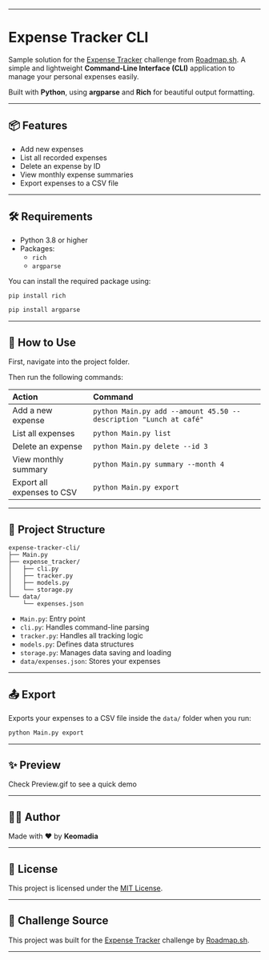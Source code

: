 
---


# Expense Tracker CLI

Sample solution for the [Expense Tracker](https://roadmap.sh/projects/expense-tracker) challenge from [Roadmap.sh](https://roadmap.sh).
A simple and lightweight **Command-Line Interface (CLI)** application to manage your personal expenses easily.

Built with **Python**, using **argparse** and **Rich** for beautiful output formatting.

---

## 📦 Features

- Add new expenses
- List all recorded expenses
- Delete an expense by ID
- View monthly expense summaries
- Export expenses to a CSV file

---

## 🛠 Requirements

- Python 3.8 or higher
- Packages:
  - `rich`
  - `argparse`

You can install the required package using:

```bash
pip install rich
```
```bash
pip install argparse
```

---

## 🚀 How to Use

First, navigate into the project folder.

Then run the following commands:

| Action | Command |
|:---|:---|
| Add a new expense | `python Main.py add --amount 45.50 --description "Lunch at café"` |
| List all expenses | `python Main.py list` |
| Delete an expense | `python Main.py delete --id 3` |
| View monthly summary | `python Main.py summary --month 4` |
| Export all expenses to CSV | `python Main.py export` |

---

## 📂 Project Structure

```
expense-tracker-cli/
├── Main.py
├── expense_tracker/
│   ├── cli.py
│   ├── tracker.py
│   ├── models.py
│   └── storage.py
└── data/
    └── expenses.json
```

- `Main.py`: Entry point
- `cli.py`: Handles command-line parsing
- `tracker.py`: Handles all tracking logic
- `models.py`: Defines data structures
- `storage.py`: Manages data saving and loading
- `data/expenses.json`: Stores your expenses

---

## 📤 Export

Exports your expenses to a CSV file inside the `data/` folder when you run:

```bash
python Main.py export
```

---

## ✨ Preview 

Check Preview.gif to see a quick demo

---

## 👨‍💻 Author

Made with ❤️ by **Keomadia**

---

## 📃 License

This project is licensed under the [MIT License](LICENSE).

---

## 🔗 Challenge Source

This project was built for the [Expense Tracker](https://roadmap.sh/projects/expense-tracker) challenge by [Roadmap.sh](https://roadmap.sh).

---

 
